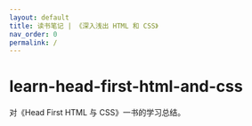 ```yaml
---
layout: default
title: 读书笔记 | 《深入浅出 HTML 和 CSS》
nav_order: 0
permalink: /
---
```



# learn-head-first-html-and-css
对《Head First HTML 与 CSS》一书的学习总结。